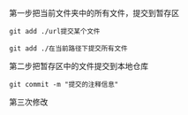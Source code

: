 第一步把当前文件夹中的所有文件，提交到暂存区

~~~
git add ./url提交某个文件

git add ./在当前路径下提交所有文件
~~~



第二步把暂存区中的文件提交到本地仓库

~~~
git commit -m "提交的注释信息"
~~~

第三次修改